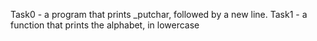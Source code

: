 Task0 -  a program that prints _putchar, followed by a new line.
Task1 - a function that prints the alphabet, in lowercase
